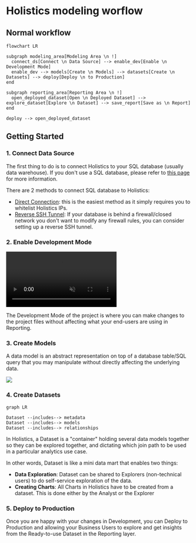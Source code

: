 # Holistics modeling worflow 

## Normal workflow 

```mermaid
flowchart LR

subgraph modeling_area[Modeling Area \n !]
  connect_ds[Connect \n Data Source] --> enable_dev[Enable \n Development Mode]
  enable_dev --> models[Create \n Models] --> datasets[Create \n Datasets] --> deploy[Deploy \n to Production]
end

subgraph reporting_area[Reporting Area \n !]
  open_deployed_dataset[Open \n Deployed Dataset] --> explore_dataset[Explore \n Dataset] --> save_report[Save as \n Report]
end

deploy --> open_deployed_dataset

```

## Getting Started 

### 1. Connect Data Source

The first thing to do is to connect Holistics to your SQL database (usually data warehouse).
If you don't use a SQL database, please refer to [this page](https://docs.holistics.io/docs/connect/dont-have-sql-database) for more information.

There are 2 methods to connect SQL database to Holistics:
* [Direct Connection](https://docs.holistics.io/docs/connect/connect-direct): this is the easiest method as it simply requires you to whitelist Holistics IPs.
* [Reverse SSH Tunnel](https://docs.holistics.io/docs/connect/connect-tunnel): If your database is behind a firewall/closed network you don't want to modify any firewall rules, you can consider setting up a reverse SSH tunnel.


### 2. Enable Development Mode

<video src="https://cdn.holistics.io/docs/as-code/Development-Mode.mp4" controls="controls" muted="muted" class="d-block rounded-bottom-2 border-top width-fit" style="max-width:720px;"></video>

The Development Mode of the project is where you can make changes to the project files without affecting what your end-users are using in Reporting.


### 3. Create Models

A data model is an abstract representation on top of a database table/SQL query that you may manipulate without directly affecting the underlying data.

<img src="https://cdn.holistics.io/guidebook/data-model-concept.png"  style="max-width:720px">


### 4. Create Datasets

```mermaid
graph LR

Dataset --includes--> metadata
Dataset --includes--> models
Dataset --includes--> relationships

```

In Holistics, a Dataset is a "container" holding several data models together so they can be explored together, and dictating which join path to be used in a particular analytics use case.

In other words, Dataset is like a mini data mart that enables two things:
* **Data Exploration**: Dataset can be shared to Explorers (non-technical users) to do self-service exploration of the data.
* **Creating Charts**: All Charts in Holistics have to be created from a dataset. This is done either by the Analyst or the Explorer



### 5. Deploy to Production

Once you are happy with your changes in Development, you can Deploy to Production and allowing your Business Users to explore and get insights from the Ready-to-use Dataset in the Reporting layer.